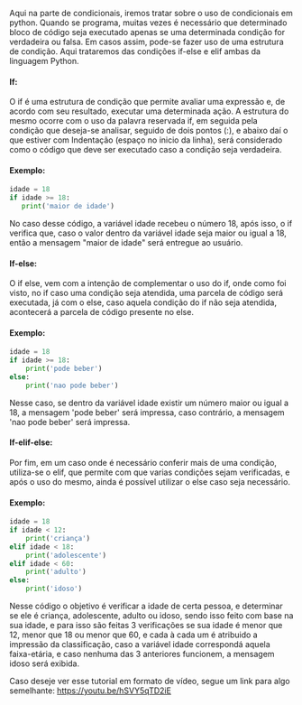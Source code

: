 Aqui na parte de condicionais, iremos tratar sobre o uso de condicionais em python.
Quando se programa, muitas vezes é necessário que determinado bloco de código seja executado apenas se uma determinada condição for verdadeira ou falsa. Em casos assim, pode-se fazer uso de uma estrutura de condição. Aqui trataremos das condições if-else e elif ambas da linguagem Python.
#### If:
O if é uma estrutura de condição que permite avaliar uma expressão e, de acordo com seu resultado, executar uma determinada ação.
A estrutura do mesmo ocorre com o uso da palavra reservada if, em seguida pela condição que deseja-se analisar, seguido de dois pontos (:), e abaixo daí o que estiver com Indentação (espaço no inicio da linha), será considerado como o código que deve ser executado caso a condição seja verdadeira.
#### Exemplo:
```python
idade = 18
if idade >= 18:
   print('maior de idade')
```
No caso desse código, a variável idade recebeu o número 18, após isso, o if verifica que, caso o valor dentro da variável idade seja maior ou igual a 18, então a mensagem "maior de idade" será entregue ao usuário.

#### If-else:
O if else, vem com a intenção de complementar o uso do if, onde como foi visto, no if caso uma condição seja atendida, uma parcela de código será executada, já com o else, caso aquela condição do if não seja atendida, acontecerá a parcela de código presente no else.
#### Exemplo:
```python
idade = 18
if idade >= 18:
	print('pode beber')
else:
	print('nao pode beber')
```
Nesse caso, se dentro da variável idade existir um número maior ou igual a 18, a mensagem 'pode beber' será impressa, caso contrário, a mensagem 'nao pode beber' será impressa.
#### If-elif-else:
Por fim, em um caso onde é necessário conferir mais de uma condição, utiliza-se o elif, que permite com que varias condições sejam verificadas, e após o uso do mesmo, ainda é possível utilizar o else caso seja necessário.
#### Exemplo:
```python
idade = 18
if idade < 12:
	print('criança')
elif idade < 18:
	print('adolescente')
elif idade < 60:
	print('adulto')
else:
	print('idoso')
```
Nesse código o objetivo é verificar a idade de certa pessoa, e determinar se ele é criança, adolescente, adulto ou idoso, sendo isso feito com base na sua idade, e para isso são feitas 3 verificações se sua idade é menor que 12, menor que 18 ou menor que 60, e cada à cada um é atribuido a impressão da classificação, caso a variável idade correspondá aquela faixa-etária, e caso nenhuma das 3 anteriores funcionem, a mensagem idoso será exibida.

Caso deseje ver esse tutorial em formato de vídeo, segue um link para algo semelhante: https://youtu.be/hSVY5qTD2iE

